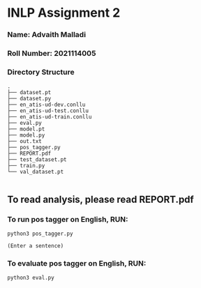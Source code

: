 # INLP Assignment 2
### Name: Advaith Malladi
### Roll Number: 2021114005

### Directory Structure

```
.
├── dataset.pt
├── dataset.py
├── en_atis-ud-dev.conllu
├── en_atis-ud-test.conllu
├── en_atis-ud-train.conllu
├── eval.py
├── model.pt
├── model.py
├── out.txt
├── pos_tagger.py
├── REPORT.pdf
├── test_dataset.pt
├── train.py
└── val_dataset.pt


```

## To read analysis, please read REPORT.pdf

### To run pos tagger on English, RUN:

```
python3 pos_tagger.py

(Enter a sentence)
```

### To evaluate pos tagger on English, RUN:

```
python3 eval.py

```

